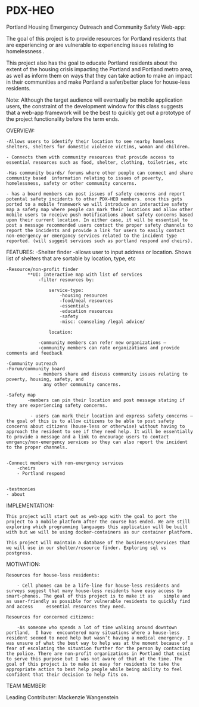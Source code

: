 # PDX-HEO
Portland Housing Emergency Outreach and Community Safety Web-app:

The goal of this project is to provide resources for Portland residents that are experiencing or  are vulnerable to experiencing issues relating to homelessness .

This project also has the goal to educate Portland residents about the extent of the housing crisis impacting the Portland and Portland metro area, as well as inform them on ways that they can take action to make an impact in their communities and make Portland a safer/better place for house-less residents.


Note: Although the target audience will eventually be mobile application users, the constraint of the development window for this class suggests that a web-app framework will be the best to quickly get out a prototype of the project functionality before the term ends.

OVERVIEW:


	-Allows users to identify their location to see nearby homeless shelters, shelters for domestic violence victims, woman and children.

	- Connects them with community resources that provide access to essential resources such as food, shelter, clothing, toiletries, etc

	-Has community boards/ forums where other people can connect and share community based  information relating to issues of poverty, homelessness, safety or other community concerns.

	- has a board members can post issues of safety concerns and report potental safety incidents to other PDX-HEO members. once this gets ported to a mobile framework we will introduce an interactive safety map a safety map where people can mark their locations and allow other mobile users to receive push notifications about safety concerns based upon their current location. In either case, it will be essential to post a message recommended users contact the proper safety channels to report the incidents and provide a link for users to easily contact non-emergency or emergancy services related to the incident type reported. (will suggest services such as portland respond and cheirs).





FEATURES:
	-Shelter finder
		-allows user to input address or location. Shows list of shelters that are sortable by location, type, etc

	-Resource/non-profit finder
			**UI: Interactive map with list of services
				-filter resources by:

					service-type:
						-housing resources
						-food/meal resources
						-essentials
						-education resources
						-safety
						-misc: counseling /legal advice/

					location:

				-community members can refer new organizations –
				-community members can rate organizations and provide comments and feedback

	-Community outreach
	-Forum/community board
				- members share and discuss community issues relating to poverty, housing, safety, and
				  any other community concerns.

	-Safety map
		    -members can pin their location and post message stating if they are experiencing safety concerns.

		     - users can mark their location and express safety concerns – the goal of this is to allow citizens to be able to post safety concerns about citizens (house-less or otherwise) without having to approach the resident to see if they need help. It will be essentially to provide a message and a link to encourage users to contact emrgancy/non-emergency services so they can also report the incident to the proper channels.


	-Connect members with non-emergency services
		-cheirs
		- Portland respond


	-testmonies  
	- about

IMPLEMENTATION:

	This project will start out as web-app with the goal to port the project to a mobile platform after the course has ended. We are still exploring which programming languages this application will be built with but we will be using docker-containers as our container platform.

	This project will maintain a database of the businesses/services that we will use in our shelter/resource finder. Exploring sql vs postgress.


MOTIVATION:

	Resources for house-less residents:

		- Cell phones can be a life-line for house-less residents and surveys suggest that many house-less residents have easy access to smart-phones. The goal of this project is to make it as 	simple and as user-friendly as possible for vulnerable residents to quickly find and access 	essential resources they need.

	Resources for concerned citizens:

		-As someone who spends a lot of time walking around downtown portland,  I have  encountered many situations where a house-less resident seemed to need help but wasn’t having a medical emergency. I was unsure of what the best way to help was at the moment because of a fear of escalating the situation further for the person by contacting the police. There are non-profit organizations in Portland that exist to serve this purpose but I was not aware of that at the time. The goal of this project is to make it easy for residents to take the appropriate action to best help people while being ability to feel confident that their decision to help fits on.




TEAM MEMBER:

Leading Contributer:
	Mackenzie Wangenstein
